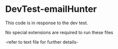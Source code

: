 # DevTest-emailHunter

This code is in response to the dev test.

No special extensions are required to run these files

-refer to text file for further details-
